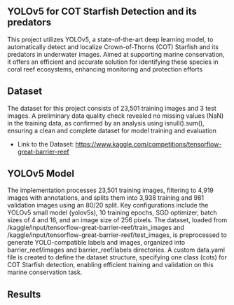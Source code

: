 ## YOLOv5 for COT Starfish Detection and its predators 
This project utilizes YOLOv5, a state-of-the-art deep learning model, to automatically detect and localize Crown-of-Thorns (COT) Starfish and its predators in underwater images. Aimed at supporting marine conservation, it offers an efficient and accurate solution for identifying these species in coral reef ecosystems, enhancing monitoring and protection efforts

## Dataset 
The dataset for this project consists of 23,501 training images and 3 test images. A preliminary data quality check revealed no missing values (NaN) in the training data, as confirmed by an analysis using isnull().sum(), ensuring a clean and complete dataset for model training and evaluation
* Link to the Dataset: https://www.kaggle.com/competitions/tensorflow-great-barrier-reef

## YOLOv5 Model
The implementation processes 23,501 training images, filtering to 4,919 images with annotations, and splits them into 3,938 training and 981 validation images using an 80/20 split. Key configurations include the YOLOv5 small model (yolov5s), 10 training epochs, SGD optimizer, batch sizes of 4 and 16, and an image size of 256 pixels. The dataset, loaded from /kaggle/input/tensorflow-great-barrier-reef/train_images and /kaggle/input/tensorflow-great-barrier-reef/test_images, is preprocessed to generate YOLO-compatible labels and images, organized into barrier_reef/images and barrier_reef/labels directories. A custom data.yaml file is created to define the dataset structure, specifying one class (cots) for COT Starfish detection, enabling efficient training and validation on this marine conservation task.


## Results

